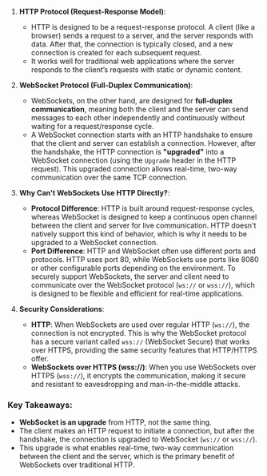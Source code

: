 

1. **HTTP Protocol (Request-Response Model)**:
   - HTTP is designed to be a request-response protocol. A client (like a browser) sends a request to a server, and the server responds with data. After that, the connection is typically closed, and a new connection is created for each subsequent request.
   - It works well for traditional web applications where the server responds to the client’s requests with static or dynamic content.

2. **WebSocket Protocol (Full-Duplex Communication)**:
   - WebSockets, on the other hand, are designed for **full-duplex communication**, meaning both the client and the server can send messages to each other independently and continuously without waiting for a request/response cycle.
   - A WebSocket connection starts with an HTTP handshake to ensure that the client and server can establish a connection. However, after the handshake, the HTTP connection is **"upgraded"** into a WebSocket connection (using the `Upgrade` header in the HTTP request). This upgraded connection allows real-time, two-way communication over the same TCP connection.

3. **Why Can't WebSockets Use HTTP Directly?**:
   - **Protocol Difference**: HTTP is built around request-response cycles, whereas WebSocket is designed to keep a continuous open channel between the client and server for live communication. HTTP doesn't natively support this kind of behavior, which is why it needs to be upgraded to a WebSocket connection.
   - **Port Difference**: HTTP and WebSocket often use different ports and protocols. HTTP uses port 80, while WebSockets use ports like 8080 or other configurable ports depending on the environment. To securely support WebSockets, the server and client need to communicate over the WebSocket protocol (`ws://` or `wss://`), which is designed to be flexible and efficient for real-time applications.

4. **Security Considerations**:
   - **HTTP**: When WebSockets are used over regular HTTP (`ws://`), the connection is not encrypted. This is why the WebSocket protocol has a secure variant called `wss://` (WebSocket Secure) that works over HTTPS, providing the same security features that HTTP/HTTPS offer.
   - **WebSockets over HTTPS (wss://)**: When you use WebSockets over HTTPS (`wss://`), it encrypts the communication, making it secure and resistant to eavesdropping and man-in-the-middle attacks.

### Key Takeaways:
- **WebSocket is an upgrade** from HTTP, not the same thing.
- The client makes an HTTP request to initiate a connection, but after the handshake, the connection is upgraded to WebSocket (`ws://` or `wss://`).
- This upgrade is what enables real-time, two-way communication between the client and the server, which is the primary benefit of WebSockets over traditional HTTP.
